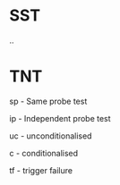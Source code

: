 # SST
..

# TNT
sp - Same probe test

ip - Independent probe test

uc - unconditionalised

c  - conditionalised

tf - trigger failure
